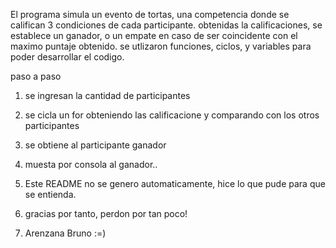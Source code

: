 El programa simula un evento de tortas, una competencia donde se califican 3 condiciones de cada participante.
obtenidas la calificaciones, se establece un ganador, o un empate en caso de ser coincidente con el maximo puntaje obtenido.
se utlizaron funciones, ciclos, y variables para poder desarrollar el codigo.

paso  a paso
1) se ingresan la cantidad de participantes
2) se cicla un for obteniendo las calificacione y comparando con los otros participantes
3) se obtiene al participante ganador
4) muesta por consola al ganador..

5) Este README no se genero automaticamente, hice lo que pude para que se entienda.
6) gracias por tanto, perdon por tan poco!
7) Arenzana Bruno :=)
